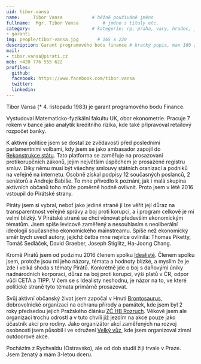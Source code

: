 ```yaml
---
uid: tibor.vansa
name:     Tibor Vansa      		# běžně používáné jméno
fullname:  Mgr. Tibor Vansa   		# jméno s tituly etc.
category:                 		# kategorie: rp, praha, vary, hradec, jmk, senat
- garanti
img: people/tibor-vansa.jpg       # 165 x 220
description: Garant programového bodu finance # kratký popis, max 160 znaků
mail:
- tibor.vansa@pirati.cz
mob: +420 776 555 622
profiles:
  github:
  facebook: https://www.facebook.com/tibor.vansa				
  twitter:
  linkedin:
---
```


Tibor Vansa (* 4. listopadu 1983) je garant programového bodu Finance.

Vystudoval Matematicko-fyzikální fakultu UK, obor ekonometrie. Pracuje 7 rokem v bance jako analytik kreditního rizika, kde také připravoval retailový rozpočet banky.

K aktivní politice jsem se dostal ze zvědavosti před posledními parlamentními volbami, kdy jsem se jako ambasador zapojil do [Rekonstrukce státu][rest]. Tato platforma se zaměřuje na prosazovaní protikorupčních zákonů, jejím největším úspěchem je prosazené registru smluv. Díky němu musí být všechny smlouvy státních oranizací a podniků na veřejně na internetu. Osobně získal podpisy 12 současných poslanců, 2 senátorů a Andreje Babiše. To mne přivedlo k poznání, jak i malá skupina aktivních občanů toho může poměrně hodně ovlivnit. Proto jsem v létě 2016 vstoupil do Pirátské strany.

Piráty jsem si vybral, neboť jako jediné straně ji lze věřit její důraz na transparentnost veřejné správy a boj proti korupci, a i program celkově je mi velmi blízký. V Pirátské straně se chci věnovat především ekonomickým tématům. Jsem spíše levicově zaměřený a nesouhlasím s neoliberální ideologií současného ekonomického mainstreamu. Spíše než ekonomický směr bych uvedl autory, jejichž četba mne nejvíce ovlinila: Thomas Piketty, Tomáš Sedláček, David Graeber, Joseph Stiglitz, Ha-Joong Chang.

Kromě Pirátů jsem od podzimu 2016 členem spolku [Idealisté][idealiste]. Členem spolku jsem, protože jsou mi jeho názory, témata a hodnoty blízké, a myslím že je zde i velká shoda s tématy Pirátů. Konkrétně jde o boj s daňovými úniky nadnárodních korporací, důraz na boj proti korupci, výši platů v ČR, odpor vůči CETA a TIPP. V čem se s Idealisty neshodnu, je názor na to, ve které politické straně tyto témata primárně prosazovat.

Svůj aktivní občanský život jsem započal v Hnutí [Brontosaurus][brontosaurus], dobrovolnické organizaci na ochranu přírody a památek, kde jsem byl 2 roky předsedou jejich Pražského článku [ZČ HB Rozruch][rozruch]. Věkově jsem ale organizaci trochu odrostl a v tuto chvíli již jezdím na akce pouze jako účastník akcí pro rodiny. Jako organizátor akcí zaměřených na rozvoj osobnosti jsem působil i ve sdružení [Velký vůz][velkyvuz], kde jsem organizoval zimní outdoorové akce.

Pocházím z Rychvaldu (Ostravsko), ale od dob studií žiji trvale v Praze. Jsem ženatý a mám 3-letou dceru.

[rest]: http://www.rekonstrukcestatu.cz/cs
[idealiste]: http://idealiste.cz
[brontosaurus]: http://brontosaurus.cz
[rozruch]: http://rozruch.brontosaurus.cz/
[velkyvuz]: http://www.velkyvuz.cz/web/
